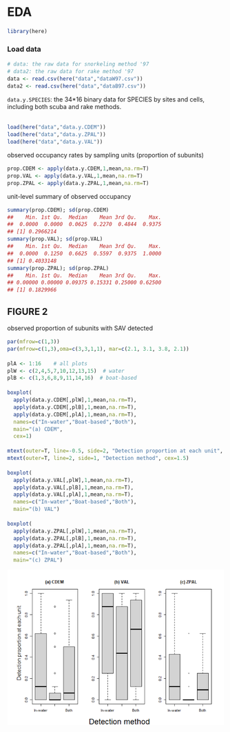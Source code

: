 EDA
================

``` r
library(here)
```

### Load data

``` r
# data: the raw data for snorkeling method '97
# data2: the raw data for rake method '97
data <- read.csv(here("data","dataW97.csv"))
data2 <- read.csv(here("data","dataB97.csv"))
```

`data.y.SPECIES`: the 34\*16 binary data for SPECIES by sites and cells,
including both scuba and rake methods.

``` r

load(here("data","data.y.CDEM"))
load(here("data","data.y.ZPAL"))
load(here("data","data.y.VAL"))
```

observed occupancy rates by sampling units (proportion of subunits)

``` r
prop.CDEM <- apply(data.y.CDEM,1,mean,na.rm=T)
prop.VAL <- apply(data.y.VAL,1,mean,na.rm=T)
prop.ZPAL <- apply(data.y.ZPAL,1,mean,na.rm=T)
```

unit-level summary of observed occupancy

``` r
summary(prop.CDEM); sd(prop.CDEM)
##    Min. 1st Qu.  Median    Mean 3rd Qu.    Max. 
##  0.0000  0.0000  0.0625  0.2270  0.4844  0.9375
## [1] 0.2966214
summary(prop.VAL); sd(prop.VAL)
##    Min. 1st Qu.  Median    Mean 3rd Qu.    Max. 
##  0.0000  0.1250  0.6625  0.5597  0.9375  1.0000
## [1] 0.4033148
summary(prop.ZPAL); sd(prop.ZPAL)
##    Min. 1st Qu.  Median    Mean 3rd Qu.    Max. 
## 0.00000 0.00000 0.09375 0.15331 0.25000 0.62500
## [1] 0.1829966
```

## FIGURE 2

observed proportion of subunits with SAV detected

``` r
par(mfrow=c(1,3))
par(mfrow=c(1,3),oma=c(3,3,1,1), mar=c(2.1, 3.1, 3.8, 2.1))

plA <- 1:16    # all plots
plW <- c(2,4,5,7,10,12,13,15)  # water
plB <- c(1,3,6,8,9,11,14,16)  # boat-based

boxplot(
  apply(data.y.CDEM[,plW],1,mean,na.rm=T),
  apply(data.y.CDEM[,plB],1,mean,na.rm=T),
  apply(data.y.CDEM[,plA],1,mean,na.rm=T),
  names=c("In-water","Boat-based","Both"), 
  main="(a) CDEM",
  cex=1)

mtext(outer=T, line=-0.5, side=2, "Detection proportion at each unit", cex=1) 
mtext(outer=T, line=2, side=1, "Detection method", cex=1.5) 

boxplot(
  apply(data.y.VAL[,plW],1,mean,na.rm=T),
  apply(data.y.VAL[,plB],1,mean,na.rm=T),
  apply(data.y.VAL[,plA],1,mean,na.rm=T),
  names=c("In-water","Boat-based","Both"), 
  main="(b) VAL")

boxplot(
  apply(data.y.ZPAL[,plW],1,mean,na.rm=T),
  apply(data.y.ZPAL[,plB],1,mean,na.rm=T),
  apply(data.y.ZPAL[,plA],1,mean,na.rm=T),
  names=c("In-water","Boat-based","Both"), 
  main="(c) ZPAL")
```

![](EDA_files/figure-gfm/unnamed-chunk-6-1.png)<!-- -->
